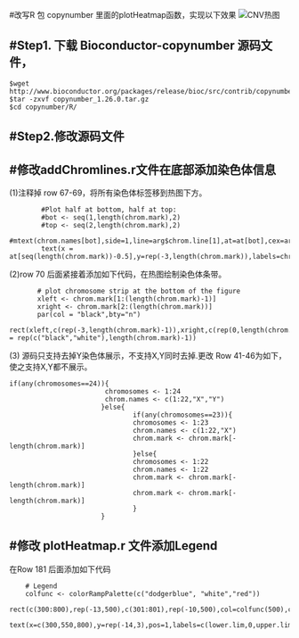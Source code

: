 
#改写R 包 copynumber 里面的plotHeatmap函数，实现以下效果
![CNV热图](https://github.com/wangweifeng2018/plotCNVHeatmap_genome/blob/master/CNV_heatmap.png)

#Step1. 下载 Bioconductor-copynumber 源码文件，
-----------------
```
$wget http://www.bioconductor.org/packages/release/bioc/src/contrib/copynumber_1.26.0.tar.gz
$tar -zxvf copynumber_1.26.0.tar.gz
$cd copynumber/R/
```
#Step2.修改源码文件
-----------------
#修改addChromlines.r文件在底部添加染色体信息
-----------------
(1)注释掉 row 67-69，将所有染色体标签移到热图下方。
```
        #Plot half at bottom, half at top:
        #bot <- seq(1,length(chrom.mark),2)
        #top <- seq(2,length(chrom.mark),2)
        #mtext(chrom.names[bot],side=1,line=arg$chrom.line[1],at=at[bot],cex=arg$chrom.cex)
        text(x = at[seq(length(chrom.mark))-0.5],y=rep(-3,length(chrom.mark)),labels=chrom.names,pos=1,cex=arg$chrom.cex)
 ```
 (2)row 70 后面紧接着添加如下代码，在热图绘制染色体条带。
 ```
        # plot chromosome strip at the bottom of the figure
        xleft <- chrom.mark[1:(length(chrom.mark)-1)]
        xright <- chrom.mark[2:(length(chrom.mark))]
        par(col = "black",bty="n")
        rect(xleft,c(rep(-3,length(chrom.mark)-1)),xright,c(rep(0,length(chrom.mark)-1)),col = rep(c("black","white"),length(chrom.mark)-1))
 ```
 (3) 源码只支持去掉Y染色体展示，不支持X,Y同时去掉.更改 Row 41-46为如下，使之支持X,Y都不展示。
 ```
 if(any(chromosomes==24)){
                         chromosomes <- 1:24
                         chrom.names <- c(1:22,"X","Y")
                        }else{
                                if(any(chromosomes==23)){
                                chromosomes <- 1:23
                                chrom.names <- c(1:22,"X")
                                chrom.mark <- chrom.mark[-length(chrom.mark)]
                                }else{
                                chromosomes <- 1:22
                                chrom.names <- 1:22
                                chrom.mark <- chrom.mark[-length(chrom.mark)]
                                chrom.mark <- chrom.mark[-length(chrom.mark)]
                                }   
                        }  
 ```
#修改 plotHeatmap.r 文件添加Legend
------------
在Row 181 后面添加如下代码
```
    # Legend
    colfunc <- colorRampPalette(c("dodgerblue", "white","red"))
    rect(c(300:800),rep(-13,500),c(301:801),rep(-10,500),col=colfunc(500),cex=1,border=NA)
    text(x=c(300,550,800),y=rep(-14,3),pos=1,labels=c(lower.lim,0,upper.lim),cex=1)
```
